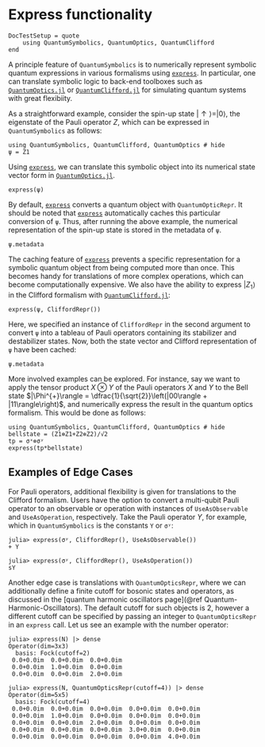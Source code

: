 # Express functionality

```@meta
DocTestSetup = quote
    using QuantumSymbolics, QuantumOptics, QuantumClifford
end
```

A principle feature of `QuantumSymbolics` is to numerically represent symbolic quantum expressions in various formalisms using [`express`](@ref). In particular, one can translate symbolic logic to back-end toolboxes such as [`QuantumOptics.jl`](https://github.com/qojulia/QuantumOptics.jl) or [`QuantumClifford.jl`](https://github.com/QuantumSavory/QuantumClifford.jl) for simulating quantum systems with great flexibiity.

As a straightforward example, consider the spin-up state $|\uparrow\rangle = |0\rangle$, the eigenstate of the Pauli operator $Z$, which can be expressed in `QuantumSymbolics` as follows:

```@example 1
using QuantumSymbolics, QuantumClifford, QuantumOptics # hide
ψ = Z1
```

Using [`express`](@ref), we can translate this symbolic object into its numerical state vector form in [`QuantumOptics.jl`](https://github.com/qojulia/QuantumOptics.jl).

```@example 1
express(ψ)
```

By default, [`express`](@ref) converts a quantum object with `QuantumOpticRepr`. It should be noted that [`express`](@ref) automatically caches this particular conversion of `ψ`. Thus, after running the above example, the numerical representation of the spin-up state is stored in the metadata of `ψ`.

```@example 1
ψ.metadata
```

The caching feature of [`express`](@ref) prevents a specific representation for a symbolic quantum object from being computed more than once. This becomes handy for translations of more complex operations, which can become computationally expensive. We also have the ability to express $|Z_1\rangle$ in the Clifford formalism with [`QuantumClifford.jl`](https://github.com/QuantumSavory/QuantumClifford.jl):

```@example 1
express(ψ, CliffordRepr())
```

Here, we specified an instance of `CliffordRepr` in the second argument to convert `ψ` into a tableau of Pauli operators containing its stabilizer and destabilizer states. Now, both the state vector and Clifford representation of `ψ` have been cached:

```@example 1
ψ.metadata
```

More involved examples can be explored. For instance, say we want to apply the tensor product $X\otimes Y$ of the Pauli operators $X$ and $Y$ to the Bell state $|\Phi^{+}\rangle = \dfrac{1}{\sqrt{2}}\left(|00\rangle + |11\rangle\right)$, and numerically express the result in the quantum optics formalism. This would be done as follows:

```@example 2
using QuantumSymbolics, QuantumClifford, QuantumOptics # hide
bellstate = (Z1⊗Z1+Z2⊗Z2)/√2
tp = σˣ⊗σʸ
express(tp*bellstate)
```

## Examples of Edge Cases
For Pauli operators, additional flexibility is given for translations to the Clifford formalism. Users have the option to convert a multi-qubit Pauli operator to an observable or operation with instances of `UseAsObservable` and `UseAsOperation`, respectively. Take the Pauli operator $Y$, for example, which in `QuantumSymbolics` is the constants `Y` or `σʸ`:

```jldoctest
julia> express(σʸ, CliffordRepr(), UseAsObservable())
+ Y

julia> express(σʸ, CliffordRepr(), UseAsOperation())
sY
```

Another edge case is translations with `QuantumOpticsRepr`, where we can additionally define a finite cutoff for bosonic states and operators, as discussed in the [quantum harmonic oscillators page](@ref Quantum-Harmonic-Oscillators). The default cutoff for such objects is 2, however a different cutoff can be specified by passing an integer to `QuantumOpticsRepr` in an `express` call. Let us see an example with the number operator:

```jldoctest
julia> express(N) |> dense
Operator(dim=3x3)
  basis: Fock(cutoff=2)
 0.0+0.0im  0.0+0.0im  0.0+0.0im
 0.0+0.0im  1.0+0.0im  0.0+0.0im
 0.0+0.0im  0.0+0.0im  2.0+0.0im

julia> express(N, QuantumOpticsRepr(cutoff=4)) |> dense
Operator(dim=5x5)
  basis: Fock(cutoff=4)
 0.0+0.0im  0.0+0.0im  0.0+0.0im  0.0+0.0im  0.0+0.0im
 0.0+0.0im  1.0+0.0im  0.0+0.0im  0.0+0.0im  0.0+0.0im
 0.0+0.0im  0.0+0.0im  2.0+0.0im  0.0+0.0im  0.0+0.0im
 0.0+0.0im  0.0+0.0im  0.0+0.0im  3.0+0.0im  0.0+0.0im
 0.0+0.0im  0.0+0.0im  0.0+0.0im  0.0+0.0im  4.0+0.0im
```